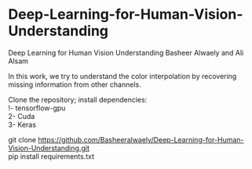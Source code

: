 # Deep-Learning-for-Human-Vision-Understanding
 Deep Learning for Human Vision Understanding
Basheer Alwaely and Ali Alsam

In this work, we try to understand the color interpolation by recovering missing information from other channels.

Clone the repository; install dependencies:\
!- tensorflow-gpu\
2- Cuda\
3- Keras

git clone https://github.com/Basheeralwaely/Deep-Learning-for-Human-Vision-Understanding.git  \
pip install requirements.txt
